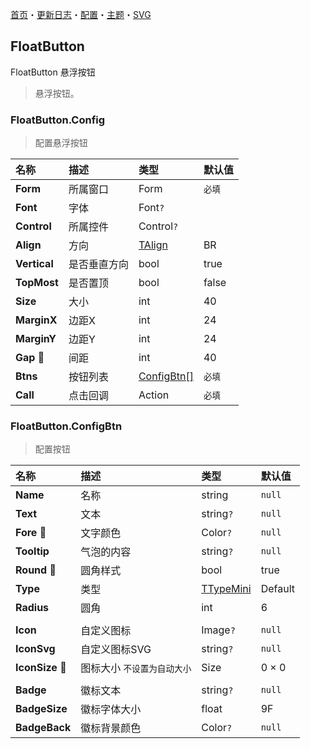 ﻿[首页](../Home.md)・[更新日志](../UpdateLog.md)・[配置](../Config.md)・[主题](../Theme.md)・[SVG](../SVG.md)

## FloatButton

FloatButton 悬浮按钮

> 悬浮按钮。

### FloatButton.Config

> 配置悬浮按钮

名称 | 描述 | 类型 | 默认值 |
:--|:--|:--|:--|
**Form** | 所属窗口 | Form | `必填` |
**Font** | 字体 | Font`?` ||
**Control** | 所属控件 | Control`?` ||
**Align** | 方向 | [TAlign](Enum.md#talign) | BR |
**Vertical** | 是否垂直方向 | bool | true |
**TopMost** | 是否置顶 | bool | false |
**Size** | 大小 | int | 40 |
**MarginX** | 边距X | int | 24 |
**MarginY** | 边距Y | int | 24 |
**Gap** 🔴 | 间距 | int | 40 |
**Btns** | 按钮列表 | [ConfigBtn[]](#floatbutton.configbtn) | `必填` |
**Call** | 点击回调 | Action<ConfigBtn> | `必填` |

### FloatButton.ConfigBtn

> 配置按钮

名称 | 描述 | 类型 | 默认值 |
:--|:--|:--|:--|
**Name** | 名称 | string | `null` |
**Text** | 文本 | string`?` | `null` |
**Fore** 🔴 | 文字颜色 | Color`?` | `null` |
**Tooltip** | 气泡的内容 | string`?` | `null` |
**Round** 🔴 | 圆角样式 | bool | true |
**Type** | 类型 | [TTypeMini](Enum.md#ttypemini) | Default |
**Radius** | 圆角 | int | 6 |
||||
**Icon** | 自定义图标 | Image`?` | `null` |
**IconSvg** | 自定义图标SVG | string`?` | `null` |
**IconSize** 🔴 | 图标大小 `不设置为自动大小` | Size | 0 × 0 |
||||
**Badge** | 徽标文本 | string`?` | `null` |
**BadgeSize** | 徽标字体大小 | float | 9F |
**BadgeBack** | 徽标背景颜色 | Color`?` | `null` |